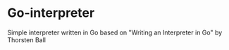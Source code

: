 # Go-interpreter

Simple interpreter written in Go based on "Writing an Interpreter in Go" by Thorsten Ball